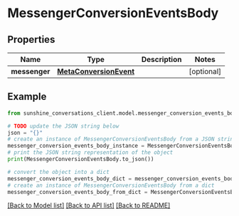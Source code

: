 # MessengerConversionEventsBody


## Properties

Name | Type | Description | Notes
------------ | ------------- | ------------- | -------------
**messenger** | [**MetaConversionEvent**](MetaConversionEvent.md) |  | [optional] 

## Example

```python
from sunshine_conversations_client.model.messenger_conversion_events_body import MessengerConversionEventsBody

# TODO update the JSON string below
json = "{}"
# create an instance of MessengerConversionEventsBody from a JSON string
messenger_conversion_events_body_instance = MessengerConversionEventsBody.from_json(json)
# print the JSON string representation of the object
print(MessengerConversionEventsBody.to_json())

# convert the object into a dict
messenger_conversion_events_body_dict = messenger_conversion_events_body_instance.to_dict()
# create an instance of MessengerConversionEventsBody from a dict
messenger_conversion_events_body_from_dict = MessengerConversionEventsBody.from_dict(messenger_conversion_events_body_dict)
```
[[Back to Model list]](../README.md#documentation-for-models) [[Back to API list]](../README.md#documentation-for-api-endpoints) [[Back to README]](../README.md)


